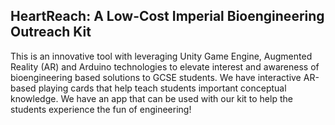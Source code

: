 ## HeartReach: A Low-Cost Imperial Bioengineering Outreach Kit
This is an innovative tool with leveraging Unity Game Engine, Augmented Reality (AR) and Arduino technologies to elevate interest and awareness of bioengineering based solutions to GCSE students.
We have interactive AR-based playing cards that help teach students important conceptual knowledge.
We have an app that can be used with our kit to help the students experience the fun of engineering!
